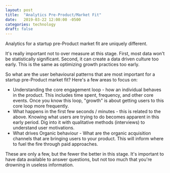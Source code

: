 ```yaml
---
layout: post
title:  "Analytics Pre-Product/Market Fit"
date:   2019-03-22 12:00:00 -0500
categories: technology
draft: false
---
```


Analytics for a startup pre-Product market fit are uniquely different. 

It's really important not to over measure at this stage. First, most data won't be statistically significant. Second, it can create a data driven culture too early. This is the same as optimizing growth practices too early. 

So what are the user behavioural patterns that are most important for a startup pre-Product market fit? Here's a few areas to focus on:

- Understanding the core engagement loop - how an individual behaves in the product. This includes time spent, frequency, and other core events. Once you know this loop, "growth" is about getting users to this core loop more frequently. 
- What happens in the first few seconds / minutes - this is related to the above. Knowing what users are trying to do becomes apparent in this early period. Dig into it with qualitative methods (interviews) to understand user motivations. 
- What drives Organic behaviour - What are the organic acquisition channels that are bringing users to your product. This will inform where to fuel the fire through paid approaches. 

These are only a few, but the fewer the better in this stage. It's important to have data available to answer questions, but not too much that you're drowning in useless information.